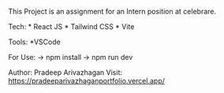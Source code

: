 This Project is an assignment for an Intern position at celebrare.

Tech:
    * React JS
    * Tailwind CSS
    * Vite

Tools:
    *VSCode

For Use:
   -> npm install
   -> npm run dev


Author: Pradeep Arivazhagan
Visit: https://pradeeparivazhaganportfolio.vercel.app/
